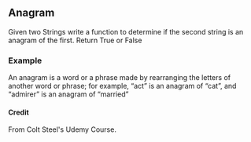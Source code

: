 ## Anagram

Given two Strings write a function to determine if the second string is an anagram of the first.
Return True or False

### Example

An anagram is a word or a phrase made by rearranging the letters of another word or phrase;
for example, “act” is an anagram of “cat”, and “admirer” is an anagram of “married”

#### Credit

From Colt Steel's Udemy Course.
